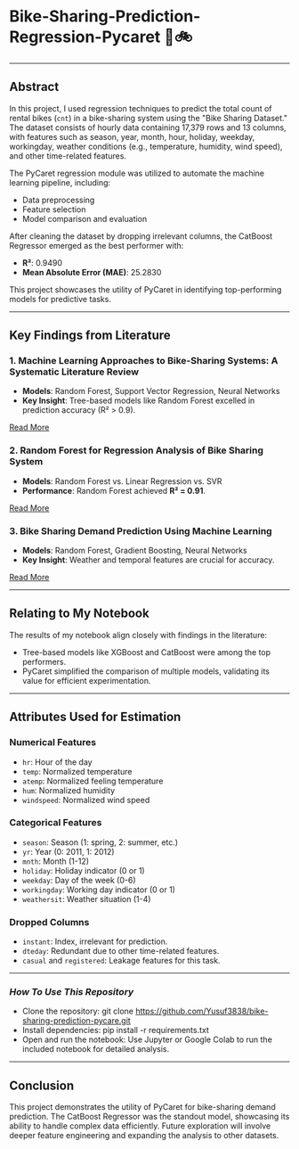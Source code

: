 # Bike-Sharing-Prediction-Regression-Pycaret 👋🚲

---
## Abstract
In this project, I used regression techniques to predict the total count of rental bikes (`cnt`) in a bike-sharing system using the "Bike Sharing Dataset." The dataset consists of hourly data containing 17,379 rows and 13 columns, with features such as season, year, month, hour, holiday, weekday, workingday, weather conditions (e.g., temperature, humidity, wind speed), and other time-related features. 

The PyCaret regression module was utilized to automate the machine learning pipeline, including:
- Data preprocessing
- Feature selection
- Model comparison and evaluation

After cleaning the dataset by dropping irrelevant columns, the CatBoost Regressor emerged as the best performer with:
- **R²**: 0.9490
- **Mean Absolute Error (MAE)**: 25.2830

This project showcases the utility of PyCaret in identifying top-performing models for predictive tasks.

---

## Key Findings from Literature
### 1. Machine Learning Approaches to Bike-Sharing Systems: A Systematic Literature Review
- **Models**: Random Forest, Support Vector Regression, Neural Networks
- **Key Insight**: Tree-based models like Random Forest excelled in prediction accuracy (R² > 0.9).

[Read More](https://www.researchgate.net/publication/348974351_Machine_Learning_Approaches_to_Bike-Sharing_Systems_A_Systematic_Literature_Review)

### 2. Random Forest for Regression Analysis of Bike Sharing System
- **Models**: Random Forest vs. Linear Regression vs. SVR
- **Performance**: Random Forest achieved **R² = 0.91**.

[Read More](https://www.researchgate.net/publication/339535558_Season_wise_bike_sharing_demand_analysis_using_random_forest_algorithm)

### 3. Bike Sharing Demand Prediction Using Machine Learning
- **Models**: Random Forest, Gradient Boosting, Neural Networks
- **Key Insight**: Weather and temporal features are crucial for accuracy.

[Read More](https://www.researchgate.net/publication/377641378_Using_machine_learning_for_bike_sharing_demand_prediction)

---

## Relating to My Notebook
The results of my notebook align closely with findings in the literature:
- Tree-based models like XGBoost and CatBoost were among the top performers.
- PyCaret simplified the comparison of multiple models, validating its value for efficient experimentation.

---

## Attributes Used for Estimation
### **Numerical Features**
- `hr`: Hour of the day
- `temp`: Normalized temperature
- `atemp`: Normalized feeling temperature
- `hum`: Normalized humidity
- `windspeed`: Normalized wind speed

### **Categorical Features**
- `season`: Season (1: spring, 2: summer, etc.)
- `yr`: Year (0: 2011, 1: 2012)
- `mnth`: Month (1-12)
- `holiday`: Holiday indicator (0 or 1)
- `weekday`: Day of the week (0-6)
- `workingday`: Working day indicator (0 or 1)
- `weathersit`: Weather situation (1-4)

### **Dropped Columns**
- `instant`: Index, irrelevant for prediction.
- `dteday`: Redundant due to other time-related features.
- `casual` and `registered`: Leakage features for this task.

---
### ***How To Use This Repository***
- Clone the repository: git clone https://github.com/Yusuf3838/bike-sharing-prediction-pycare.git
- Install dependencies: pip install -r requirements.txt
- Open and run the notebook: Use Jupyter or Google Colab to run the included notebook for detailed analysis.
---

## Conclusion
This project demonstrates the utility of PyCaret for bike-sharing demand prediction. The CatBoost Regressor was the standout model, showcasing its ability to handle complex data efficiently. Future exploration will involve deeper feature engineering and expanding the analysis to other datasets.




